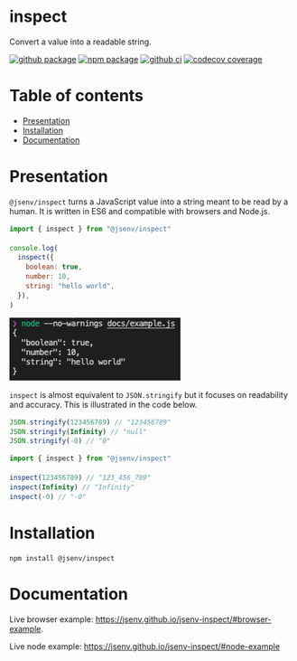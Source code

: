 # inspect

Convert a value into a readable string.

[![github package](https://img.shields.io/github/package-json/v/jsenv/jsenv-inspect.svg?logo=github&label=package)](https://github.com/jsenv/jsenv-inspect/packages)
[![npm package](https://img.shields.io/npm/v/@jsenv/inspect.svg?logo=npm&label=package)](https://www.npmjs.com/package/@jsenv/inspect)
[![github ci](https://github.com/jsenv/jsenv-inspect/workflows/ci/badge.svg)](https://github.com/jsenv/jsenv-inspect/actions?workflow=ci)
[![codecov coverage](https://codecov.io/gh/jsenv/jsenv-inspect/branch/master/graph/badge.svg)](https://codecov.io/gh/jsenv/jsenv-inspect)

# Table of contents

- [Presentation](#Presentation)
- [Installation](#Installation)
- [Documentation](#Documentation)

# Presentation

`@jsenv/inspect` turns a JavaScript value into a string meant to be read by a human. It is written in ES6 and compatible with browsers and Node.js.

```js
import { inspect } from "@jsenv/inspect"

console.log(
  inspect({
    boolean: true,
    number: 10,
    string: "hello world",
  }),
)
```

![terminal screenshot](./docs/terminal-screenshot.png)

`inspect` is almost equivalent to `JSON.stringify` but it focuses on readability and accuracy. This is illustrated in the code below.

```js
JSON.stringify(123456789) // "123456789"
JSON.stringify(Infinity) // "null"
JSON.stringify(-0) // "0"
```

```js
import { inspect } from "@jsenv/inspect"

inspect(123456789) // "123_456_789"
inspect(Infinity) // "Infinity"
inspect(-0) // "-0"
```

# Installation

```console
npm install @jsenv/inspect
```

# Documentation

Live browser example: https://jsenv.github.io/jsenv-inspect/#browser-example.

Live node example: https://jsenv.github.io/jsenv-inspect/#node-example
